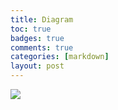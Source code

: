 ```yaml
---
title: Diagram
toc: true
badges: true
comments: true
categories: [markdown]
layout: post
---
```

![]({{site.baseurl}}/images/debugg.png)